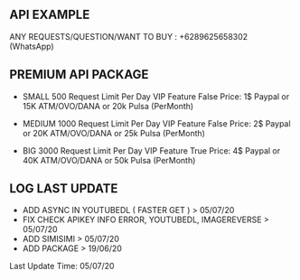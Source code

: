 ## API EXAMPLE ##

ANY REQUESTS/QUESTION/WANT TO BUY : +6289625658302 (WhatsApp)


## PREMIUM API PACKAGE ##
- SMALL
500 Request Limit Per Day
VIP Feature False
Price: 1$ Paypal or 15K ATM/OVO/DANA or 20k Pulsa (PerMonth)

- MEDIUM
1000 Request Limit Per Day
VIP Feature False
Price: 2$ Paypal or 20K ATM/OVO/DANA or 25k Pulsa (PerMonth)

- BIG
3000 Request Limit Per Day
VIP Feature True
Price: 4$ Paypal or 40K ATM/OVO/DANA or 50k Pulsa (PerMonth)


## LOG LAST UPDATE ##

- ADD ASYNC IN YOUTUBEDL ( FASTER GET )  > 05/07/20
- FIX CHECK APIKEY INFO ERROR, YOUTUBEDL, IMAGEREVERSE > 05/07/20
- ADD SIMISIMI > 05/07/20
- ADD PACKAGE > 19/06/20

Last Update Time: 05/07/20
